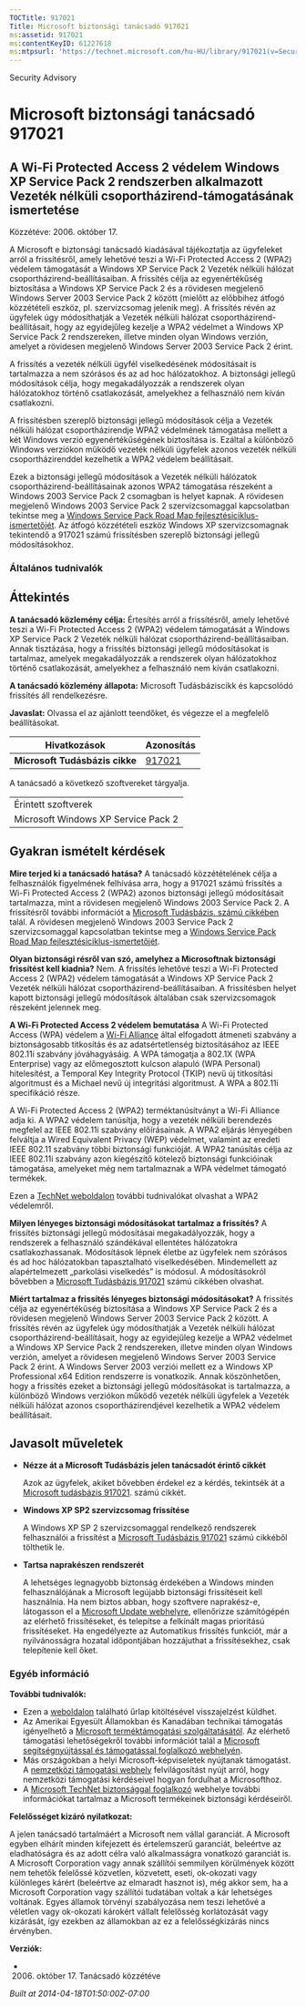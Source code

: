 ```yaml
---
TOCTitle: 917021
Title: Microsoft biztonsági tanácsadó 917021
ms:assetid: 917021
ms:contentKeyID: 61227618
ms:mtpsurl: 'https://technet.microsoft.com/hu-HU/library/917021(v=Security.10)'
---
```


Security Advisory

Microsoft biztonsági tanácsadó 917021
=====================================

A Wi-Fi Protected Access 2 védelem Windows XP Service Pack 2 rendszerben alkalmazott Vezeték nélküli csoportházirend-támogatásának ismertetése
----------------------------------------------------------------------------------------------------------------------------------------------

Közzétéve: 2006. október 17.

A Microsoft e biztonsági tanácsadó kiadásával tájékoztatja az ügyfeleket arról a frissítésről, amely lehetővé teszi a Wi-Fi Protected Access 2 (WPA2) védelem támogatását a Windows XP Service Pack 2 Vezeték nélküli hálózat csoportházirend-beállításaiban. A frissítés célja az egyenértékűség biztosítása a Windows XP Service Pack 2 és a rövidesen megjelenő Windows Server 2003 Service Pack 2 között (mielőtt az előbbihez átfogó közzétételi eszköz, pl. szervizcsomag jelenik meg). A frissítés révén az ügyfelek úgy módosíthatják a Vezeték nélküli hálózat csoportházirend-beállításait, hogy az egyidejűleg kezelje a WPA2 védelmet a Windows XP Service Pack 2 rendszereken, illetve minden olyan Windows verzión, amelyet a rövidesen megjelenő Windows Server 2003 Service Pack 2 érint.

A frissítés a vezeték nélküli ügyfél viselkedésének módosításait is tartalmazza a nem szórásos és az ad hoc hálózatokhoz. A biztonsági jellegű módosítások célja, hogy megakadályozzák a rendszerek olyan hálózatokhoz történő csatlakozását, amelyekhez a felhasználó nem kíván csatlakozni.

A frissítésben szereplő biztonsági jellegű módosítások célja a Vezeték nélküli hálózat csoportházirendje WPA2 védelmének támogatása mellett a két Windows verzió egyenértékűségének biztosítása is. Ezáltal a különböző Windows verziókon működő vezeték nélküli ügyfelek azonos vezeték nélküli csoportházirenddel kezelhetik a WPA2 védelem beállításait.

Ezek a biztonsági jellegű módosítások a Vezeték nélküli hálózatok csoportházirend-beállításainak azonos WPA2 támogatása részeként a Windows 2003 Service Pack 2 csomagban is helyet kapnak. A rövidesen megjelenő Windows 2003 Service Pack 2 szervizcsomaggal kapcsolatban tekintse meg a [Windows Service Pack Road Map fejlesztésiciklus-ismertetőjét](http://www.microsoft.com/windows/lifecycle/servicepacks.mspx). Az átfogó közzétételi eszköz Windows XP szervizcsomagnak tekintendő a 917021 számú frissítésben szereplő biztonsági jellegű módosításokhoz.

### Általános tudnivalók

Áttekintés
----------

<span></span>
**A tanácsadó közlemény célja:** Értesítés arról a frissítésről, amely lehetővé teszi a Wi-Fi Protected Access 2 (WPA2) védelem támogatását a Windows XP Service Pack 2 Vezeték nélküli hálózat csoportházirend-beállításaiban. Annak tisztázása, hogy a frissítés biztonsági jellegű módosításokat is tartalmaz, amelyek megakadályozzák a rendszerek olyan hálózatokhoz történő csatlakozását, amelyekhez a felhasználó nem kíván csatlakozni.

**A tanácsadó közlemény állapota:** Microsoft Tudásbáziscikk és kapcsolódó frissítés áll rendelkezésre.

**Javaslat:** Olvassa el az ajánlott teendőket, és végezze el a megfelelő beállításokat.

| Hivatkozások                   | Azonosítás                                          |
|--------------------------------|-----------------------------------------------------|
| **Microsoft Tudásbázis cikke** | [917021](http://support.microsoft.com/kb/917021/hu) |

A tanácsadó a következő szoftvereket tárgyalja.

|                                     |
|-------------------------------------|
| Érintett szoftverek                 |
| Microsoft Windows XP Service Pack 2 |

Gyakran ismételt kérdések
-------------------------

<span></span>
**Mire terjed ki a tanácsadó hatása?**
A tanácsadó közzétételének célja a felhasználók figyelmének felhívása arra, hogy a 917021 számú frissítés a Wi-Fi Protected Access 2 (WPA2) azonos biztonsági jellegű módosításait tartalmazza, mint a rövidesen megjelenő Windows 2003 Service Pack 2. A frissítésről további információt a [Microsoft Tudásbázis. számú cikkében](http://support.microsoft.com/kb/917021/hu) talál. A rövidesen megjelenő Windows 2003 Service Pack 2 szervizcsomaggal kapcsolatban tekintse meg a [Windows Service Pack Road Map fejlesztésiciklus-ismertetőjét](http://www.microsoft.com/windows/lifecycle/servicepacks.mspx).

**Olyan biztonsági résről van szó, amelyhez a Microsoftnak biztonsági frissítést kell kiadnia?**
Nem. A frissítés lehetővé teszi a Wi-Fi Protected Access 2 (WPA2) védelem támogatását a Windows XP Service Pack 2 Vezeték nélküli hálózat csoportházirend-beállításaiban. A frissítésben helyet kapott biztonsági jellegű módosítások általában csak szervizcsomagok részeként jelennek meg.

**A Wi-Fi Protected Access 2 védelem bemutatása**
A Wi-Fi Protected Access (WPA) védelem a [Wi-Fi Alliance](http://www.wi-fialliance.org/opensection/about_overview.php) által elfogadott átmeneti szabvány a biztonságosabb titkosítás és az adatsértetlenség biztosításához az IEEE 802.11i szabvány jóváhagyásáig. A WPA támogatja a 802.1X (WPA Enterprise) vagy az előmegosztott kulcson alapuló (WPA Personal) hitelesítést, a Temporal Key Integrity Protocol (TKIP) nevű új titkosítási algoritmust és a Michael nevű új integritási algoritmust. A WPA a 802.11i specifikáció része.

A Wi-Fi Protected Access 2 (WPA2) terméktanúsítványt a Wi-Fi Alliance adja ki. A WPA2 védelem tanúsítja, hogy a vezeték nélküli berendezés megfelel az IEEE 802.11i szabvány előírásainak. A WPA2 eljárás lényegében felváltja a Wired Equivalent Privacy (WEP) védelmet, valamint az eredeti IEEE 802.11 szabvány többi biztonsági funkcióját. A WPA2 tanúsítás célja az IEEE 802.11i szabvány azon kiegészítő kötelező biztonsági funkcióinak támogatása, amelyeket még nem tartalmaznak a WPA védelmet támogató termékek.

Ezen a [TechNet weboldalon](http://www.microsoft.com/technet/community/columns/cableguy/cg0505.mspx) további tudnivalókat olvashat a WPA2 védelemről.

**Milyen lényeges biztonsági módosításokat tartalmaz a frissítés?**
A frissítés biztonsági jellegű módosításai megakadályozzák, hogy a rendszerek a felhasználó szándékával ellentétes hálózatokra csatlakozhassanak. Módosítások lépnek életbe az ügyfelek nem szórásos és ad hoc hálózatokban tapasztalható viselkedésében. Mindemellett az alapértelmezett „parkolási viselkedés” is módosul. A módosításokról bővebben a [Microsoft Tudásbázis 917021](http://support.microsoft.com/kb/917021/hu) számú cikkében olvashat.

**Miért tartalmaz a frissítés lényeges biztonsági módosításokat?**
A frissítés célja az egyenértékűség biztosítása a Windows XP Service Pack 2 és a rövidesen megjelenő Windows Server 2003 Service Pack 2 között. A frissítés révén az ügyfelek úgy módosíthatják a Vezeték nélküli hálózat csoportházirend-beállításait, hogy az egyidejűleg kezelje a WPA2 védelmet a Windows XP Service Pack 2 rendszereken, illetve minden olyan Windows verzión, amelyet a rövidesen megjelenő Windows Server 2003 Service Pack 2 érint. A Windows Server 2003 verziói mellett ez a Windows XP Professional x64 Edition rendszerre is vonatkozik. Annak köszönhetően, hogy a frissítés ezeket a biztonsági jellegű módosításokat is tartalmazza, a különböző Windows verziókon működő vezeték nélküli ügyfelek a Vezeték nélküli hálózat azonos csoportházirendjével kezelhetik a WPA2 védelem beállításait.

Javasolt műveletek
------------------

<span></span>
-   **Nézze át a Microsoft Tudásbázis jelen tanácsadót érintő cikkét**

    Azok az ügyfelek, akiket bővebben érdekel ez a kérdés, tekintsék át a [Microsoft tudásbázis 917021](http://support.microsoft.com/kb/917021/hu). számú cikkét.

-   **Windows XP SP2 szervizcsomag frissítése**

    A Windows XP SP 2 szervizcsomaggal rendelkező rendszerek felhasználói a frissítést a [Microsoft Tudásbázis 917021](http://support.microsoft.com/kb/917021/hu) számú cikkéből tölthetik le.

-   **Tartsa naprakészen rendszerét**

    A lehetséges legnagyobb biztonság érdekében a Windows minden felhasználójának a Microsoft legújabb biztonsági frissítéseit kell használnia. Ha nem biztos abban, hogy szoftvere naprakész-e, látogasson el a [Microsoft Update webhelyre](http://update.microsoft.com/microsoftupdate/), ellenőrizze számítógépén az elérhető frissítéseket, és telepítse a felkínált magas prioritású frissítéseket. Ha engedélyezte az Automatikus frissítés funkciót, már a nyilvánosságra hozatal időpontjában hozzájuthat a frissítésekhez, csak telepítenie kell őket.

### Egyéb információ

**További tudnivalók:**

-   Ezen a [weboldalon](https://support.microsoft.com/common/survey.aspx?scid=sw;en;1257&amp;showpage=1&amp;ws=technet&amp;sd=tech&ln=hu) található űrlap kitöltésével visszajelzést küldhet.
-   Az Amerikai Egyesült Államokban és Kanadában technikai támogatás igényelhető a [Microsoft terméktámogatási szolgáltatásától](http://go.microsoft.com/fwlink/?linkid=21131). Az elérhető támogatási lehetőségekről további információt talál a [Microsoft segítségnyújtással és támogatással foglalkozó webhelyén](http://support.microsoft.com/?ln=hu).
-   Más országokban a helyi Microsoft-képviseletek nyújtanak támogatást. A [nemzetközi támogatási webhely](http://go.microsoft.com/fwlink/?linkid=21155) felvilágosítást nyújt arról, hogy nemzetközi támogatási kérdéseivel hogyan fordulhat a Microsofthoz.
-   A [Microsoft TechNet biztonsággal foglalkozó](http://go.microsoft.com/fwlink/?linkid=21132) webhelye további információkat tartalmaz a Microsoft termékeinek biztonsági kérdéseiről.

**Felelősséget kizáró nyilatkozat:**

A jelen tanácsadó tartalmáért a Microsoft nem vállal garanciát. A Microsoft egyben elhárít minden kifejezett és értelemszerű garanciát, beleértve az eladhatóságra és az adott célra való alkalmasságra vonatkozó garanciát is. A Microsoft Corporation vagy annak szállítói semmilyen körülmények között nem tehetők felelőssé közvetlen, közvetett, eseti, ok-okozati vagy különleges kárért (beleértve az elmaradt hasznot is), még akkor sem, ha a Microsoft Corporation vagy szállítói tudatában voltak a kár lehetséges voltának. Egyes államok törvényi szabályozása nem teszi lehetővé a véletlen vagy ok-okozati károkért vállalt felelősség korlátozását vagy kizárását, így ezekben az államokban az ez a felelősségkizárás nincs érvényben.

**Verziók:**

-   2006. október 17. Tanácsadó közzétéve

*Built at 2014-04-18T01:50:00Z-07:00*
